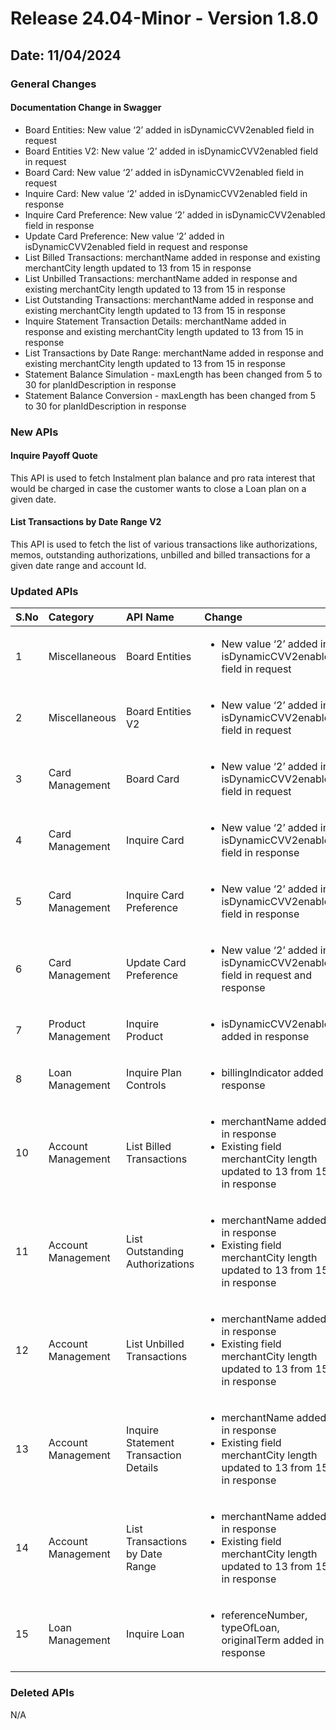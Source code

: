 # Release 24.04-Minor - Version 1.8.0

## Date: 11/04/2024

### General Changes

#### Documentation Change in Swagger

- Board Entities: New value ‘2’ added in isDynamicCVV2enabled field in request
- Board Entities V2: New value ‘2’ added in isDynamicCVV2enabled field in request
- Board Card: New value ‘2’ added in isDynamicCVV2enabled field in request
- Inquire Card: New value ‘2’ added in isDynamicCVV2enabled field in response
- Inquire Card Preference: New value ‘2’ added in isDynamicCVV2enabled field in response
- Update Card Preference: New value ‘2’ added in isDynamicCVV2enabled field in request and response
- List Billed Transactions: merchantName added in response and existing merchantCity length updated to 13 from 15 in response
- List Unbilled Transactions: merchantName added in response and existing merchantCity length updated to 13 from 15 in response
- List Outstanding Transactions: merchantName added in response and existing merchantCity length updated to 13 from 15 in response
- Inquire Statement Transaction Details: merchantName added in response and existing merchantCity length updated to 13 from 15 in response
- List Transactions by Date Range: merchantName added in response and existing merchantCity length updated to 13 from 15 in response
- Statement Balance Simulation - maxLength has been changed from 5 to 30 for planIdDescription in response
- Statement Balance Conversion - maxLength has been changed from 5 to 30 for planIdDescription in response

### New APIs

#### Inquire Payoff Quote

This API is used to fetch Instalment plan balance and pro rata interest that would be charged in case the customer wants to close a Loan plan on a given date.

#### List Transactions by Date Range V2

This API is used to fetch the list of various transactions like authorizations, memos, outstanding authorizations, unbilled and billed transactions for a given date range and account Id.

### Updated APIs

| S.No |  Category | API Name |  Change |
| :---  | :------- |  :------ | :------- |
| 1 | Miscellaneous | Board Entities | <ul> <li> New value ‘2’ added in isDynamicCVV2enabled field in request |
| 2 | Miscellaneous | Board Entities V2 | <ul> <li> New value ‘2’ added in isDynamicCVV2enabled field in request |
| 3 | Card Management | Board Card | <ul> <li> New value ‘2’ added in isDynamicCVV2enabled field in request |
| 4 | Card Management | Inquire Card | <ul> <li> New value ‘2’ added in isDynamicCVV2enabled field in response |
| 5 | Card Management | Inquire Card Preference | <ul> <li> New value ‘2’ added in isDynamicCVV2enabled field in response |
| 6 | Card Management | Update Card Preference | <ul> <li> New value ‘2’ added in isDynamicCVV2enabled field in request and response|
| 7 | Product Management | Inquire Product | <ul> <li> isDynamicCVV2enabled added in response |
| 8 | Loan Management | Inquire Plan Controls | <ul> <li> billingIndicator added in response |
| 10 | Account Management | List Billed Transactions | <ul> <li> merchantName added in response </li> <li> Existing field merchantCity length updated to 13 from 15 in response |
| 11 | Account Management | List Outstanding Authorizations | <ul> <li> merchantName added in response </li> <li> Existing field merchantCity length updated to 13 from 15 in response |
| 12 | Account Management | List Unbilled Transactions | <ul> <li> merchantName added in response </li> <li> Existing field merchantCity length updated to 13 from 15 in response |
| 13 | Account Management | Inquire Statement Transaction Details | <ul> <li> merchantName added in response </li> <li> Existing field merchantCity length updated to 13 from 15 in response |
| 14 | Account Management | List Transactions by Date Range | <ul> <li> merchantName added in response </li> <li> Existing field merchantCity length updated to 13 from 15 in response |
| 15 | Loan Management | Inquire Loan | <ul> <li> referenceNumber, typeOfLoan, originalTerm added in response |

### Deleted APIs

N/A
